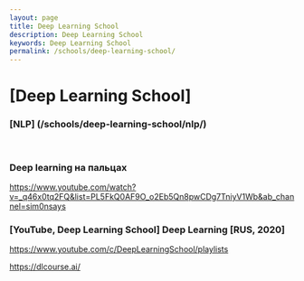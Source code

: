 ```yaml
---
layout: page
title: Deep Learning School
description: Deep Learning School
keywords: Deep Learning School
permalink: /schools/deep-learning-school/
---
```


# [Deep Learning School]

### [NLP] (/schools/deep-learning-school/nlp/)

<br/>

### Deep learning на пальцах

https://www.youtube.com/watch?v=_q46x0tq2FQ&list=PL5FkQ0AF9O_o2Eb5Qn8pwCDg7TniyV1Wb&ab_channel=sim0nsays

### [YouTube, Deep Learning School] Deep Learning [RUS, 2020]

https://www.youtube.com/c/DeepLearningSchool/playlists

https://dlcourse.ai/
